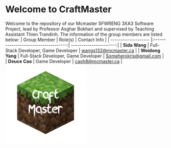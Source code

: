 # Welcome to CraftMaster
Welcome to the repository of our Mcmaster SFWRENG 3XA3 Software Project, lead by Professor Asghar Bokhari and supervised by Teaching Assistant Thien Trandinh. 
The information of the group members are listed below:
| Group Member        | Role(s)                              | Contact Info           |
| ------------------- |:------------------------------------:| ----------------------:|
| **Sida Wang**       | Full-Stack Developer, Game Developer | wangs132@mcmaster.ca   |
| **Weidong Yang**    | Full-Stack Developer, Game Developer | Someherokris@gmail.com |
| **Deuce Cao**       | Game Developer                       | caoh8@mcmaster.ca      |
<img src="./CraftMasterGame/src/source/icon.png" width="50%" height="50%" align="middle">
